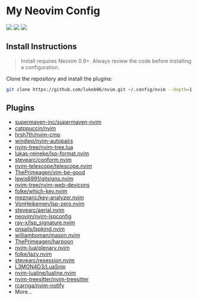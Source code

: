 # My Neovim Config 

<a href="https://dotfyle.com/lukeb06/nvim"><img src="https://dotfyle.com/lukeb06/nvim/badges/plugins?style=flat" /></a>
<a href="https://dotfyle.com/lukeb06/nvim"><img src="https://dotfyle.com/lukeb06/nvim/badges/leaderkey?style=flat" /></a>
<a href="https://dotfyle.com/lukeb06/nvim"><img src="https://dotfyle.com/lukeb06/nvim/badges/plugin-manager?style=flat" /></a>

## Install Instructions

 > Install requires Neovim 0.9+. Always review the code before installing a configuration.

Clone the repository and install the plugins:

```sh
git clone https://github.com/lukeb06/nvim.git ~/.config/nvim --depth=1
```

## Plugins

+ [supermaven-inc/supermaven-nvim](https://dotfyle.com/plugins/supermaven-inc/supermaven-nvim)
+ [catppuccin/nvim](https://dotfyle.com/plugins/catppuccin/nvim)
+ [hrsh7th/nvim-cmp](https://dotfyle.com/plugins/hrsh7th/nvim-cmp)
+ [windwp/nvim-autopairs](https://dotfyle.com/plugins/windwp/nvim-autopairs)
+ [nvim-tree/nvim-tree.lua](https://dotfyle.com/plugins/nvim-tree/nvim-tree.lua)
+ [lukas-reineke/lsp-format.nvim](https://dotfyle.com/plugins/lukas-reineke/lsp-format.nvim)
+ [stevearc/conform.nvim](https://dotfyle.com/plugins/stevearc/conform.nvim)
+ [nvim-telescope/telescope.nvim](https://dotfyle.com/plugins/nvim-telescope/telescope.nvim)
+ [ThePrimeagen/vim-be-good](https://dotfyle.com/plugins/ThePrimeagen/vim-be-good)
+ [lewis6991/gitsigns.nvim](https://dotfyle.com/plugins/lewis6991/gitsigns.nvim)
+ [nvim-tree/nvim-web-devicons](https://dotfyle.com/plugins/nvim-tree/nvim-web-devicons)
+ [folke/which-key.nvim](https://dotfyle.com/plugins/folke/which-key.nvim)
+ [meznaric/key-analyzer.nvim](https://dotfyle.com/plugins/meznaric/key-analyzer.nvim)
+ [VonHeikemen/lsp-zero.nvim](https://dotfyle.com/plugins/VonHeikemen/lsp-zero.nvim)
+ [stevearc/aerial.nvim](https://dotfyle.com/plugins/stevearc/aerial.nvim)
+ [neovim/nvim-lspconfig](https://dotfyle.com/plugins/neovim/nvim-lspconfig)
+ [ray-x/lsp_signature.nvim](https://dotfyle.com/plugins/ray-x/lsp_signature.nvim)
+ [onsails/lspkind.nvim](https://dotfyle.com/plugins/onsails/lspkind.nvim)
+ [williamboman/mason.nvim](https://dotfyle.com/plugins/williamboman/mason.nvim)
+ [ThePrimeagen/harpoon](https://dotfyle.com/plugins/ThePrimeagen/harpoon)
+ [nvim-lua/plenary.nvim](https://dotfyle.com/plugins/nvim-lua/plenary.nvim)
+ [folke/lazy.nvim](https://dotfyle.com/plugins/folke/lazy.nvim)
+ [stevearc/resession.nvim](https://dotfyle.com/plugins/stevearc/resession.nvim)
+ [L3MON4D3/LuaSnip](https://dotfyle.com/plugins/L3MON4D3/LuaSnip)
+ [nvim-lualine/lualine.nvim](https://dotfyle.com/plugins/nvim-lualine/lualine.nvim)
+ [nvim-treesitter/nvim-treesitter](https://dotfyle.com/plugins/nvim-treesitter/nvim-treesitter)
+ [rcarriga/nvim-notify](https://dotfyle.com/plugins/rcarriga/nvim-notify)
+ More...
